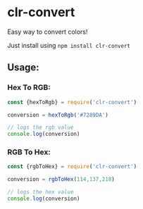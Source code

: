 # clr-convert
Easy way to convert colors!

Just install using `npm install clr-convert`

## Usage:
### Hex To RGB:
```js
const {hexToRgb} = require('clr-convert')

conversion = hexToRgb('#7289DA')

// logs the rgb value
console.log(conversion)
```

### RGB To Hex:
```js
const {rgbToHex} = require('clr-convert')

conversion = rgbToHex(114,137,218)

// logs the hex value
console.log(conversion)
```